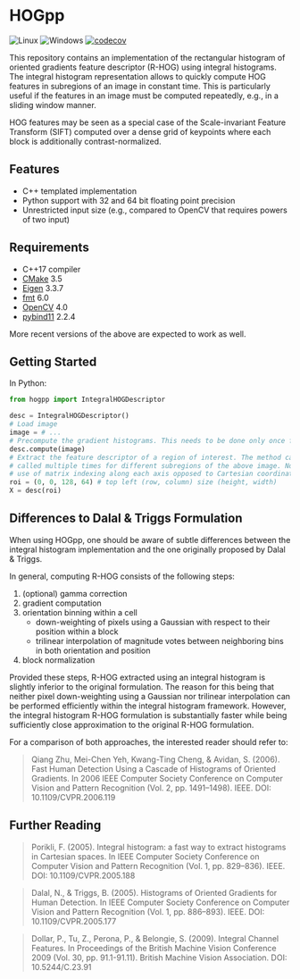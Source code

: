 # HOGpp

![Linux](https://github.com/sergiud/hogpp/actions/workflows/linux.yml/badge.svg)
![Windows](https://github.com/sergiud/hogpp/actions/workflows/windows.yml/badge.svg)
[![codecov](https://codecov.io/gh/sergiud/hogpp/branch/master/graph/badge.svg?token=PQ3WKQGKC4)](https://codecov.io/gh/sergiud/hogpp)

This repository contains an implementation of the rectangular histogram of
oriented gradients feature descriptor (R-HOG) using integral histograms. The
integral histogram representation allows to quickly compute HOG features in
subregions of an image in constant time. This is particularly useful if the
features in an image must be computed repeatedly, e.g., in a sliding window
manner.

HOG features may be seen as a special case of the Scale-invariant Feature
Transform (SIFT) computed over a dense grid of keypoints where each block is
additionally contrast-normalized.

## Features

* C++ templated implementation
* Python support with 32 and 64 bit floating point precision
* Unrestricted input size (e.g., compared to OpenCV that requires powers of two
  input)

## Requirements

* C++17 compiler
* [CMake](https://gitlab.kitware.com/cmake/cmake) 3.5
* [Eigen](https://gitlab.com/libeigen/eigen) 3.3.7
* [fmt](https://github.com/fmtlib/fmt) 6.0
* [OpenCV](https://github.com/opencv/opencv) 4.0
* [pybind11](https://github.com/pybind/pybind11) 2.2.4

More recent versions of the above are expected to work as well.

## Getting Started

In Python:

```python
from hogpp import IntegralHOGDescriptor

desc = IntegralHOGDescriptor()
# Load image
image = # ...
# Precompute the gradient histograms. This needs to be done only once for each image.
desc.compute(image)
# Extract the feature descriptor of a region of interest. The method can be
# called multiple times for different subregions of the above image. Note the
# use of matrix indexing along each axis opposed to Cartesian coordinates.
roi = (0, 0, 128, 64) # top left (row, column) size (height, width)
X = desc(roi)
```

## Differences to Dalal & Triggs Formulation

When using HOGpp, one should be aware of subtle differences between the integral
histogram implementation and the one originally proposed by Dalal & Triggs.

In general, computing R-HOG consists of the following steps:

1. (optional) gamma correction
2. gradient computation
3. orientation binning within a cell
    * down-weighting of pixels using a Gaussian with respect to their position
      within a block
    * trilinear interpolation of magnitude votes between neighboring bins in
      both orientation and position
4. block normalization

Provided these steps, R-HOG extracted using an integral histogram is slightly
inferior to the original formulation. The reason for this being that neither
pixel down-weighting using a Gaussian nor trilinear interpolation can be
performed efficiently within the integral histogram framework. However, the
integral histogram R-HOG formulation is substantially faster while being
sufficiently close approximation to the original R-HOG formulation.

For a comparison of both approaches, the interested reader should refer to:

> Qiang Zhu, Mei-Chen Yeh, Kwang-Ting Cheng, & Avidan, S. (2006). Fast Human Detection Using a Cascade of Histograms of Oriented Gradients. In 2006 IEEE Computer Society Conference on Computer Vision and Pattern Recognition (Vol. 2, pp. 1491–1498). IEEE. DOI: 10.1109/CVPR.2006.119

## Further Reading

> Porikli, F. (2005). Integral histogram: a fast way to extract histograms in Cartesian spaces. In IEEE Computer Society Conference on Computer Vision and Pattern Recognition (Vol. 1, pp. 829–836). IEEE. DOI: 10.1109/CVPR.2005.188

> Dalal, N., & Triggs, B. (2005). Histograms of Oriented Gradients for Human Detection. In IEEE Computer Society Conference on Computer Vision and Pattern Recognition (Vol. 1, pp. 886–893). IEEE. DOI: 10.1109/CVPR.2005.177

> Dollar, P., Tu, Z., Perona, P., & Belongie, S. (2009). Integral Channel Features. In Proceedings of the British Machine Vision Conference 2009 (Vol. 30, pp. 91.1-91.11). British Machine Vision Association. DOI: 10.5244/C.23.91
